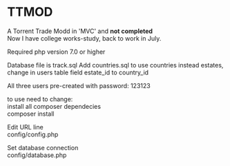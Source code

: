 # TTMOD
A Torrent Trade Modd in 'MVC' and <b>not completed</b> <br />
Now I have college works-study, back to work in July.

Required php version 7.0 or higher

Database file is track.sql
Add countries.sql to use countries instead estates, change in users table field estate_id to country_id

All three users pre-created with password: 123123

to use need to change: <br>
install all composer dependecies <br>
composer install<br>

Edit URL line <br>
config/config.php <br>

Set database connection <br>
config/database.php
